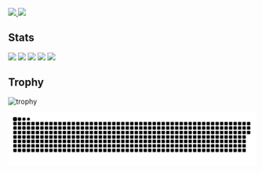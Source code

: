 <p align="left">
  <a href="https://github.com/FlqmeJP">
    <img height="20" src="https://komarev.com/ghpvc/?username=FlqmeJP" />
  </a>
  <a href="https://github.com/FlqmeJP">
    <img height="20" src="https://img.shields.io/github/followers/FlqmeJP?label=follow&logo=github&style=flat" />
  </a>
</p>

## Stats
![](http://github-profile-summary-cards.vercel.app/api/cards/profile-details?username=FlqmeJP&theme=gruvbox)
![](http://github-profile-summary-cards.vercel.app/api/cards/repos-per-language?username=FlqmeJP&theme=gruvbox)
![](http://github-profile-summary-cards.vercel.app/api/cards/most-commit-language?username=FlqmeJP&theme=gruvbox)
![](http://github-profile-summary-cards.vercel.app/api/cards/stats?username=FlqmeJP&theme=gruvbox)
![](http://github-profile-summary-cards.vercel.app/api/cards/productive-time?username=FlqmeJP&theme=gruvbox&utcOffset=9)

## Trophy
![trophy](https://github-profile-trophy.vercel.app/?username=FlqmeJP&theme=gruvbox)

![](https://raw.githubusercontent.com/FlqmeJP/FlqmeJP/output/github-contribution-grid-snake.svg)


